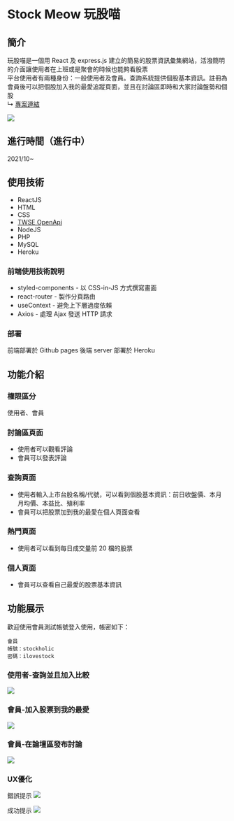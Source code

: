 # Stock Meow 玩股喵

## 簡介
玩股喵是一個用 React 及 express.js 建立的簡易的股票資訊彙集網站，活潑簡明的介面讓使用者在上班或是聚會的時候也能夠看股票  
平台使用者有兩種身份：一般使用者及會員。查詢系統提供個股基本資訊。註冊為會員後可以把個股加入我的最愛追蹤頁面，並且在討論區即時和大家討論盤勢和個股  
 ↳ [專案連結](https://lucktanya33.github.io/StockMeow-Frontend/#/)  
 
 ![](https://i.imgur.com/az0EBuc.gif)

## 進行時間（進行中）
2021/10~

## 使用技術
* ReactJS
* HTML
* CSS
* [TWSE OpenApi](https://openapi.twse.com.tw/)
* NodeJS
* PHP
* MySQL
* Heroku

### 前端使用技術說明
* styled-components - 以 CSS-in-JS 方式撰寫畫面
* react-router - 製作分頁路由
* useContext - 避免上下層過度依賴
* Axios - 處理 Ajax 發送 HTTP 請求

### 部署
前端部署於 Github pages
後端 server 部署於 Heroku

## 功能介紹
### 權限區分
使用者、會員
### 討論區頁面
* 使用者可以觀看評論
* 會員可以發表評論

### 查詢頁面
* 使用者輸入上市台股名稱/代號，可以看到個股基本資訊：前日收盤價、本月月均價、本益比、殖利率
* 會員可以把股票加到我的最愛在個人頁面查看

### 熱門頁面
* 使用者可以看到每日成交量前 20 檔的股票

### 個人頁面
* 會員可以查看自己最愛的股票基本資訊



## 功能展示
歡迎使用會員測試帳號登入使用，帳密如下：
```
會員
帳號：stockholic
密碼：ilovestock
```
### 使用者-查詢並且加入比較
![](https://i.imgur.com/az0EBuc.gif)

### 會員-加入股票到我的最愛
![](https://i.imgur.com/KrYjKxR.gif)

### 會員-在論壇區發布討論
![](https://i.imgur.com/xMmI5Y2.gif)

### UX優化
錯誤提示
![](https://i.imgur.com/UDAfsDm.gif)

成功提示
![](https://i.imgur.com/8FdAI6j.gif)
